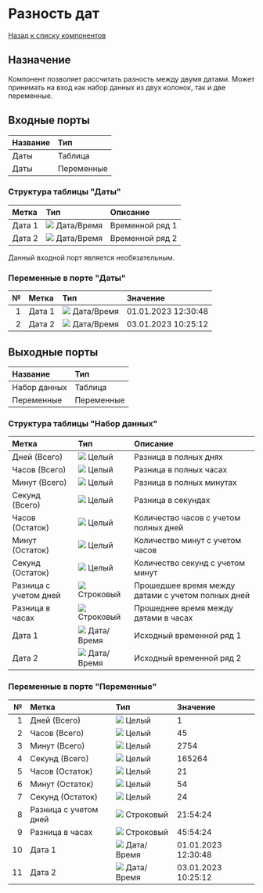 # Разность дат

[Назад к списку компонентов](../README.md)

## Назначение

Компонент позволяет рассчитать разность между двумя датами. Может принимать на вход как набор данных из двух колонок, так и две переменные.

## Входные порты

| Название  | Тип        |
|:----------|:-----------|
| Даты      | Таблица    |
| Даты      | Переменные |

### Структура таблицы "Даты"

| Метка        | Тип                                | Описание        |
|:-------------|:-----------------------------------|:----------------|
| Дата 1       | ![](./img/datetime.svg) Дата/Время | Временной ряд 1 |
| Дата 2       | ![](./img/datetime.svg) Дата/Время | Временной ряд 2 |

Данный входной порт является необязательным.

### Переменные в порте "Даты"

| № | Метка  | Тип                                | Значение               |
|--:|:-------|:-----------------------------------|:-----------------------|
| 1 | Дата 1 | ![](./img/datetime.svg) Дата/Время | 01.01.2023 12:30:48    |
| 2 | Дата 2 | ![](./img/datetime.svg) Дата/Время | 03.01.2023 10:25:12    |

## Выходные порты

| Название                | Тип        |
|:------------------------|:-----------|
| Набор данных            | Таблица    |
| Переменные              | Переменные |

### Структура таблицы "Набор данных"

| Метка                 | Тип                                    | Описание                                           |
|:----------------------|:---------------------------------------|:---------------------------------------------------|
| Дней (Всего)          | ![](./img/integer.svg) Целый           | Разница в полных днях                              |
| Часов  (Всего)        | ![](./img/integer.svg) Целый           | Разница в полных часах                             |
| Минут  (Всего)        | ![](./img/integer.svg) Целый           | Разница в полных минутах                           |
| Секунд  (Всего)       | ![](./img/integer.svg) Целый           | Разница в секундах                                 |
| Часов (Остаток)       | ![](./img/integer.svg) Целый           | Количество часов с учетом полных дней              |
| Минут (Остаток)       | ![](./img/integer.svg) Целый           | Количество минут с учетом часов                    |
| Секунд (Остаток)      | ![](./img/integer.svg) Целый           | Количество секунд с учетом минут                   |
| Разница с учетом дней | ![](./img/string.svg) Строковый        | Прошедшее время между датами с учетом полных дней  |
| Разница в часах       | ![](./img/string.svg) Строковый        | Прошеднее время между датами в часах               |
| Дата 1                | ![](./img/datetime.svg) Дата/Время     | Исходный временной ряд 1                           |
| Дата 2                | ![](./img/datetime.svg) Дата/Время     | Исходный временной ряд 2                           |

### Переменные в порте "Переменные"

| №  | Метка                 | Тип                                    | Значение            |
|---:|:----------------------|:---------------------------------------|:--------------------|
| 1  | Дней (Всего)          | ![](./img/integer.svg) Целый           | 1                   |
| 2  | Часов  (Всего)        | ![](./img/integer.svg) Целый           | 45                  |
| 3  | Минут  (Всего)        | ![](./img/integer.svg) Целый           | 2754                |
| 4  | Секунд  (Всего)       | ![](./img/integer.svg) Целый           | 165264              |
| 5  | Часов (Остаток)       | ![](./img/integer.svg) Целый           | 21                  |
| 6  | Минут (Остаток)       | ![](./img/integer.svg) Целый           | 54                  |
| 7  | Секунд (Остаток)      | ![](./img/integer.svg) Целый           | 24                  |
| 8  | Разница с учетом дней | ![](./img/string.svg) Строковый        | 21:54:24            |
| 9  | Разница в часах       | ![](./img/string.svg) Строковый        | 45:54:24            |
| 10 | Дата 1                | ![](./img/datetime.svg) Дата/Время     | 01.01.2023 12:30:48 |
| 11 | Дата 2                | ![](./img/datetime.svg) Дата/Время     | 03.01.2023 10:25:12 |





